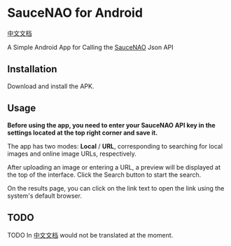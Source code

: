 # SauceNAO for Android

[中文文档](./README_zh-cn.md)

A Simple Android App for Calling the [SauceNAO](https://saucenao.com/) Json API

## Installation

Download and install the APK.

## Usage

**Before using the app, you need to enter your SauceNAO API key in the settings located at the top right corner and save it.**

The app has two modes: **Local** / **URL**, corresponding to searching for local images and online image URLs, respectively.

After uploading an image or entering a URL, a preview will be displayed at the top of the interface. Click the Search button to start the search.

On the results page, you can click on the link text to open the link using the system's default browser.

## TODO

TODO In [中文文档](./README_cn.md) would not be translated at the moment.
